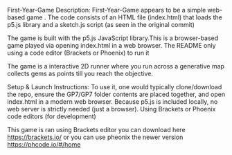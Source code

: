 First-Year-Game
Description: First-Year-Game appears to be a simple web-based game . The code consists of an HTML file (index.html) that loads the p5.js library and a sketch.js script (as seen in the original commit)

The game is built with the p5.js JavaScript library.This is a browser-based game played via opening index.html in a web browser. The README only using a code editor (Brackets or Phoenix) to run it

The game is a interactive 2D runner where you run across a generative map collects gems as points till you reach the objective.

Setup & Launch Instructions: To use it, one would typically clone/download the repo, ensure the GP7/GP7 folder contents are placed together, and open index.html in a modern web browser. Because p5.js is included locally, no web server is strictly needed (just a browser). Using Brackets or Phoenix code editors (for development)

This game is ran using Brackets editor you can download here https://brackets.io/ or you can use pheonix the newer version https://phcode.io/#/home
